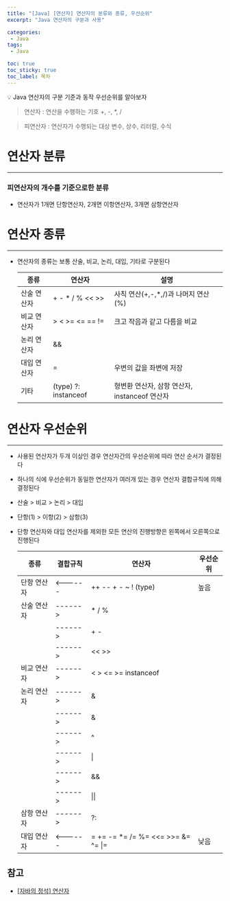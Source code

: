 ```yaml
---
title: "[Java] [연산자] 연산자의 분류와 종류, 우선순위"
excerpt: "Java 연산자의 구분과 사용"

categories:
 - Java
tags:
 - Java

toc: true
toc_sticky: true
toc_label: 목차
---
```

<aside>
💡 Java 연산자의 구분 기준과 동작 우선순위를 알아보자
</aside>

> 연산자 : 연산을 수행하는 기호  +, -, *, /

> 피연산자 : 연산자가 수행되는 대상  변수, 상수, 리터럴, 수식

# 연산자 분류

---

### 피연산자의 개수를 기준으로한 분류

- 연산자가 1개면 단항연산자, 2개면 이항연산자, 3개면 삼항연산자

# 연산자 종류

---

- 연산자의 종류는 보통 산술, 비교, 논리, 대입, 기타로 구분된다

  | 종류 | 연산자 | 설명 |
  | --- | --- | --- |
  | 산술 연산자 | + - * / % << >> | 사칙 연산(+,-,*,/)과 나머지 연산(%) |
  | 비교 연산자 | > < >= <= == != | 크고 작음과 같고 다름을 비교 |
  | 논리 연산자 | && || ! & | ^ ~ | '그리고(AND)'와 '또는(OR)'으로 조건을 연결 |
  | 대입 연산자 | = | 우변의 값을 좌변에 저장 |
  | 기타 | (type) ?: instanceof | 형변환 연산자, 삼항 연산자, instanceof 연산자 |

# 연산자 우선순위

---

- 사용된 연산자가 두개 이상인 경우 연산자간의 우선순위에 따라 연산 순서가 결정된다
- 하나의 식에 우선순위가 동일한 연산자가 여러개 있는 경우 연산자 결합규칙에 의해 결정된다
- 산술 > 비교 > 논리 > 대입
- 단항(1) > 이항(2) > 삼항(3)
- 단항 연산자와 대입 연산자를 제외한 모든 연산의 진행방향은 왼쪽에서 오른쪽으로 진행된다

  | 종류 | 결합규칙 | 연산자                                            | 우선순위 |
  | --- | --- |------------------------------------------------| - |
  | 단항 연산자 | <------ | ++ -- + - ~ ! (type)                           | 높음 |
  | 산술 연산자 | ------> | * / %                                          | |
  |  | ------> | + -                                            | |
  |  | ------> | << >>                                          | |
  | 비교 연산자 | ------> | < > <= >= instanceof                           | |
  | 논리 연산자 | ------> | &                                              | |
  |  | ------> | &                                              | |
  |  | ------> | ^                                              | |
  |  | ------> | \|                                             | |
  |  | ------> | &&                                             | |
  |  | ------> | \|\|                                           | |
  | 삼항 연산자 | ------> | ?:                                             | |
  | 대입 연산자 | <------ | =  +=  -=  *=  /=  %=  <<=  >>=  &=  ^=  \|=   | 낮음 |




## 참고
- [[자바의 정석] 연산자](https://velog.io/@pu1etproof/%EC%97%B0%EC%82%B0%EC%9E%90)